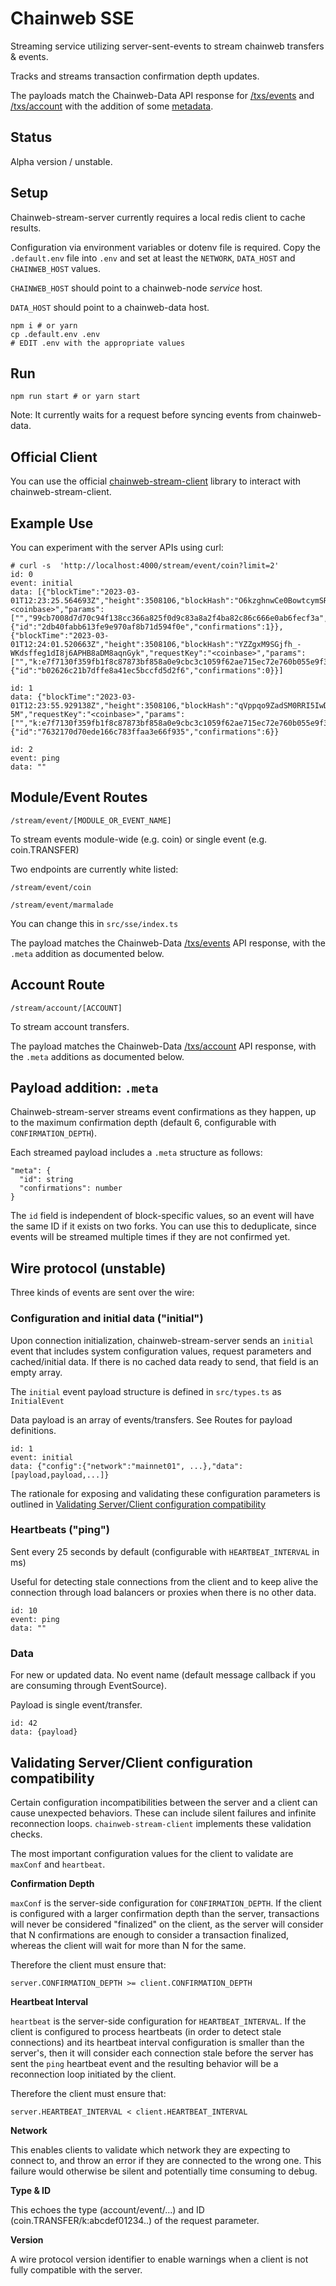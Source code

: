 # Chainweb SSE

Streaming service utilizing server-sent-events to stream chainweb transfers & events.

Tracks and streams transaction confirmation depth updates.

The payloads match the Chainweb-Data API response for [/txs/events](https://github.com/kadena-io/chainweb-api/blob/master/lib/ChainwebData/EventDetail.hs#L11) and [/txs/account](https://github.com/kadena-io/chainweb-api/blob/master/lib/ChainwebData/TransferDetail.hs#L14) with the addition of some [metadata](#payload-addition-meta).

## Status

Alpha version / unstable.

## Setup

Chainweb-stream-server currently requires a local redis client to cache results.

Configuration via environment variables or dotenv file is required. Copy the `.default.env` file into `.env` and set at least the `NETWORK`, `DATA_HOST` and `CHAINWEB_HOST` values.

`CHAINWEB_HOST` should point to a chainweb-node *service* host.

`DATA_HOST` should point to a chainweb-data host.

```
npm i # or yarn
cp .default.env .env
# EDIT .env with the appropriate values
```

## Run

```
npm run start # or yarn start
```

Note: It currently waits for a request before syncing events from chainweb-data.

## Official Client

You can use the official [chainweb-stream-client](https://github.com/kadena-community/kadena.js/tree/master/packages/libs/chainweb-stream-client) library to interact with chainweb-stream-client.

## Example Use

You can experiment with the server APIs using curl:

```
# curl -s  'http://localhost:4000/stream/event/coin?limit=2'
id: 0
event: initial
data: [{"blockTime":"2023-03-01T12:23:25.564693Z","height":3508106,"blockHash":"O6kzghnwCe0BowtcymSRX8URP2kC_6zeRKb6OUdu3vE","requestKey":"<coinbase>","params":["","99cb7008d7d70c94f138cc366a825f0d9c83a8a2f4ba82c86c666e0ab6fecf3a",1.0265475],"name":"coin.TRANSFER","idx":0,"chain":9,"moduleHash":"rE7DU8jlQL9x_MPYuniZJf5ICBTAEHAIFQCB4blofP4","meta":{"id":"2db40fabb613fe9e970af8b71d594f0e","confirmations":1}},{"blockTime":"2023-03-01T12:24:01.520663Z","height":3508106,"blockHash":"YZZgxM9SGjfh_-WKdsffeg1dI8j6APHB8aDM8aqnGyk","requestKey":"<coinbase>","params":["","k:e7f7130f359fb1f8c87873bf858a0e9cbc3c1059f62ae715ec72e760b055e9f3",1.0265475],"name":"coin.TRANSFER","idx":0,"chain":1,"moduleHash":"rE7DU8jlQL9x_MPYuniZJf5ICBTAEHAIFQCB4blofP4","meta":{"id":"b02626c21b7dffe8a41ec5bccfd5d2f6","confirmations":0}}]

id: 1
data: {"blockTime":"2023-03-01T12:23:55.929138Z","height":3508106,"blockHash":"qVppqo9ZadSM0RRI5IwDOJPkpWdDq0uH5SFHfItZ-5M","requestKey":"<coinbase>","params":["","k:e7f7130f359fb1f8c87873bf858a0e9cbc3c1059f62ae715ec72e760b055e9f3",1.0265475],"name":"coin.TRANSFER","idx":0,"chain":18,"moduleHash":"rE7DU8jlQL9x_MPYuniZJf5ICBTAEHAIFQCB4blofP4","meta":{"id":"7632170d70ede166c783ffaa3e66f935","confirmations":6}}

id: 2
event: ping
data: ""
```

## Module/Event Routes

`/stream/event/[MODULE_OR_EVENT_NAME]`

To stream events module-wide (e.g. coin) or single event (e.g. coin.TRANSFER)

Two endpoints are currently white listed:

`/stream/event/coin`

`/stream/event/marmalade`

You can change this in `src/sse/index.ts`

The payload matches the Chainweb-Data [/txs/events](https://github.com/kadena-io/chainweb-api/blob/master/lib/ChainwebData/EventDetail.hs#L11) API response, with the `.meta` addition as documented below. 

## Account Route

`/stream/account/[ACCOUNT]`

To stream account transfers.

The payload matches the Chainweb-Data [/txs/account](https://github.com/kadena-io/chainweb-api/blob/master/lib/ChainwebData/TransferDetail.hs#L14) API response, with the `.meta` additions as documented below.

## Payload addition: `.meta` 

Chainweb-stream-server streams event confirmations as they happen, up to the maximum confirmation depth (default 6, configurable with `CONFIRMATION_DEPTH`).

Each streamed payload includes a `.meta` structure as follows:

```
"meta": {
  "id": string
  "confirmations": number
}
```

The `id` field is independent of block-specific values, so an event will have the same ID if it exists on two forks. You can use this to deduplicate, since events will be streamed multiple times if they are not confirmed yet.


## Wire protocol (unstable)

Three kinds of events are sent over the wire:

### Configuration and initial data ("initial")

Upon connection initialization, chainweb-stream-server sends an `initial` event that includes system configuration values, request parameters and cached/initial data. If there is no cached data ready to send, that field is an empty array.

The `initial` event payload structure is defined in `src/types.ts` as `InitialEvent`

Data payload is an array of events/transfers. See Routes for payload definitions.

```
id: 1
event: initial
data: {"config":{"network":"mainnet01", ...},"data":[payload,payload,...]}
```

The rationale for exposing and validating these configuration parameters is outlined in [Validating Server/Client configuration compatibility](#Validating%20Server%2FClient%20configuration%20compatibility)

### Heartbeats ("ping")

Sent every 25 seconds by default (configurable with `HEARTBEAT_INTERVAL` in ms)

Useful for detecting stale connections from the client and to keep alive the connection through load balancers or proxies when there is no other data.

```
id: 10
event: ping 
data: ""
```

### Data 

For new or updated data. No event name (default message callback if you are consuming through EventSource).

Payload is single event/transfer.

```
id: 42
data: {payload}
```

## Validating Server/Client configuration compatibility

Certain configuration incompatibilities between the server and a client can cause unexpected behaviors. These can include silent failures and infinite reconnection loops. `chainweb-stream-client` implements these validation checks.

The most important configuration values for the client to validate are `maxConf` and `heartbeat`.

**Confirmation Depth**

`maxConf` is the server-side configuration for `CONFIRMATION_DEPTH`. If the client is configured with a larger confirmation depth than the server, transactions will never be considered "finalized" on the client, as the server will consider that N confirmations are enough to consider a transaction finalized, whereas the client will wait for more than N for the same.

Therefore the client must ensure that:

`server.CONFIRMATION_DEPTH >= client.CONFIRMATION_DEPTH`

**Heartbeat Interval**

`heartbeat` is the server-side configuration for `HEARTBEAT_INTERVAL`. If the client is configured to process heartbeats (in order to detect stale connections) and its heartbeat interval configuration is smaller than the server's, then it will consider each connection stale before the server has sent the `ping` heartbeat event and the resulting behavior will be a reconnection loop initiated by the client.

Therefore the client must ensure that:

`server.HEARTBEAT_INTERVAL < client.HEARTBEAT_INTERVAL`

**Network**

This enables clients to validate which network they are expecting to connect to, and throw an error if they are connected to the wrong one. This failure would otherwise be silent and potentially time consuming to debug.

**Type & ID**

This echoes the type (account/event/...) and ID (coin.TRANSFER/k:abcdef01234..) of the request parameter.

**Version**

A wire protocol version identifier to enable warnings when a client is not fully compatible with the server. 

